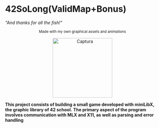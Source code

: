 # 42SoLong(ValidMap+Bonus)

_"And thanks for all the fish!"_
 
 <p align="center">
<sub> Made with my own graphical assets and animations </sub>
</p>

<p align="center">
<img width="194" alt="Captura" src="https://github.com/shoganaix/42Libft/assets/123943292/eebf29e7-3ffc-4307-9029-8dbb2d366f39">
</p>
 

**This project consists of building a small game developed with miniLibX, the graphic library of 42 school.**
**The primary aspect of the program involves communication with MLX and X11, as well as parsing and error handling**
 
